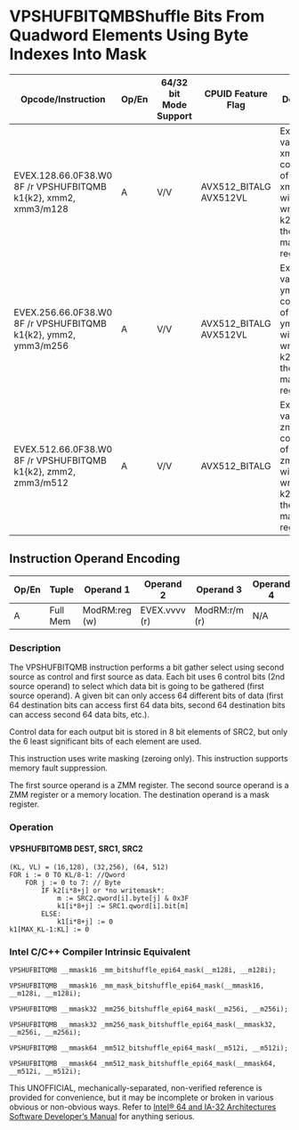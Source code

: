 # VPSHUFBITQMB**Shuffle Bits From Quadword Elements Using Byte Indexes Into Mask**

| Opcode/Instruction                                             | Op/En | 64/32 bit Mode Support | CPUID Feature Flag     | Description                                                                                                        |
| -------------------------------------------------------------- | ----- | ---------------------- | ---------------------- | ------------------------------------------------------------------------------------------------------------------ |
| EVEX.128.66.0F38.W0 8F /r VPSHUFBITQMB k1{k2}, xmm2, xmm3/m128 | A     | V/V                    | AVX512_BITALG AVX512VL | Extract values in xmm2 using control bits of xmm3/m128 with writemask k2 and leave the result in mask register k1. |
| EVEX.256.66.0F38.W0 8F /r VPSHUFBITQMB k1{k2}, ymm2, ymm3/m256 | A     | V/V                    | AVX512_BITALG AVX512VL | Extract values in ymm2 using control bits of ymm3/m256 with writemask k2 and leave the result in mask register k1. |
| EVEX.512.66.0F38.W0 8F /r VPSHUFBITQMB k1{k2}, zmm2, zmm3/m512 | A     | V/V                    | AVX512_BITALG          | Extract values in zmm2 using control bits of zmm3/m512 with writemask k2 and leave the result in mask register k1. |

## Instruction Operand Encoding

| Op/En | Tuple    | Operand 1     | Operand 2     | Operand 3     | Operand 4 |
| ----- | -------- | ------------- | ------------- | ------------- | --------- |
| A     | Full Mem | ModRM:reg (w) | EVEX.vvvv (r) | ModRM:r/m (r) | N/A       |

### Description

The VPSHUFBITQMB instruction performs a bit gather select using second source as control and first source as data. Each bit uses 6 control bits (2nd source operand) to select which data bit is going to be gathered (first source operand). A given bit can only access 64 different bits of data (first 64 destination bits can access first 64 data bits, second 64 destination bits can access second 64 data bits, etc.).

Control data for each output bit is stored in 8 bit elements of SRC2, but only the 6 least significant bits of each element are used.

This instruction uses write masking (zeroing only). This instruction supports memory fault suppression.

The first source operand is a ZMM register. The second source operand is a ZMM register or a memory location. The destination operand is a mask register.

### Operation

#### VPSHUFBITQMB DEST, SRC1, SRC2

```
(KL, VL) = (16,128), (32,256), (64, 512)
FOR i := 0 TO KL/8-1: //Qword
    FOR j := 0 to 7: // Byte
        IF k2[i*8+j] or *no writemask*:
            m := SRC2.qword[i].byte[j] & 0x3F
            k1[i*8+j] := SRC1.qword[i].bit[m]
        ELSE:
            k1[i*8+j] := 0
k1[MAX_KL-1:KL] := 0

```

### Intel C/C++ Compiler Intrinsic Equivalent

```
VPSHUFBITQMB __mmask16 _mm_bitshuffle_epi64_mask(__m128i, __m128i);

```

```
VPSHUFBITQMB __mmask16 _mm_mask_bitshuffle_epi64_mask(__mmask16, __m128i, __m128i);

```

```
VPSHUFBITQMB __mmask32 _mm256_bitshuffle_epi64_mask(__m256i, __m256i);

```

```
VPSHUFBITQMB __mmask32 _mm256_mask_bitshuffle_epi64_mask(__mmask32, __m256i, __m256i);

```

```
VPSHUFBITQMB __mmask64 _mm512_bitshuffle_epi64_mask(__m512i, __m512i);

```

```
VPSHUFBITQMB __mmask64 _mm512_mask_bitshuffle_epi64_mask(__mmask64, __m512i, __m512i);

```

This UNOFFICIAL, mechanically-separated, non-verified reference is provided for convenience, but it may be
incomplete or broken in various obvious or non-obvious
ways. Refer to [Intel® 64 and IA-32 Architectures Software Developer’s Manual](https://software.intel.com/en-us/download/intel-64-and-ia-32-architectures-sdm-combined-volumes-1-2a-2b-2c-2d-3a-3b-3c-3d-and-4) for anything serious.
